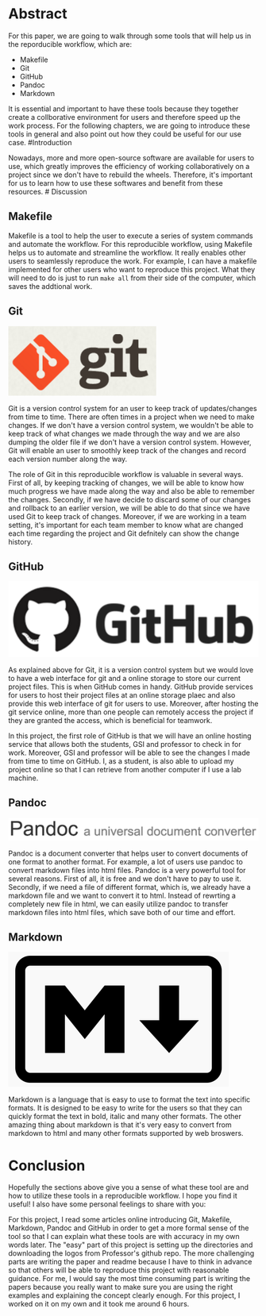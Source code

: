 <h1 id="abstract">Abstract</h1>
<p>For this paper, we are going to walk through some tools that will help us in the reporducible workflow, which are:</p>
<ul>
<li>Makefile</li>
<li>Git</li>
<li>GitHub</li>
<li>Pandoc</li>
<li>Markdown</li>
</ul>
<p>It is essential and important to have these tools because they together create a collborative environment for users and therefore speed up the work process. For the following chapters, we are going to introduce these tools in general and also point out how they could be useful for our use case. #Introduction</p>
<p>Nowadays, more and more open-source software are available for users to use, which greatly improves the efficiency of working collaboratively on a project since we don't have to rebuild the wheels. Therefore, it's important for us to learn how to use these softwares and benefit from these resources. # Discussion</p>
<h2 id="makefile">Makefile</h2>
<p>Makefile is a tool to help the user to execute a series of system commands and automate the workflow. For this reproducible workflow, using Makefile helps us to automate and streamline the workflow. It really enables other users to seamlessly reproduce the work. For example, I can have a makefile implemented for other users who want to reproduce this project. What they will need to do is just to run <code>make all</code> from their side of the computer, which saves the addtional work.</p>
<h2 id="git">Git</h2>
<p><img src=https://github.com/StephenFang/stat159-fall2016-project1/blob/master/images/git-logo.png></p>
<p>Git is a version control system for an user to keep track of updates/changes from time to time. There are often times in a project when we need to make changes. If we don't have a version control system, we wouldn't be able to keep track of what changes we made through the way and we are also dumping the older file if we don't have a version control system. However, Git will enable an user to smoothly keep track of the changes and record each version number along the way.</p>
<p>The role of Git in this reproducible workflow is valuable in several ways. First of all, by keeping tracking of changes, we will be able to know how much progress we have made along the way and also be able to remember the changes. Secondly, if we have decide to discard some of our changes and rollback to an earlier version, we will be able to do that since we have used Git to keep track of changes. Moreover, if we are working in a team setting, it's important for each team member to know what are changed each time regarding the project and Git defnitely can show the change history.</p>
<h2 id="github">GitHub</h2>
<p><img src=https://github.com/StephenFang/stat159-fall2016-project1/blob/master/images/github-logo.png></p>
<p>As explained above for Git, it is a version control system but we would love to have a web interface for git and a online storage to store our current project files. This is when GitHub comes in handy. GitHub provide services for users to host their project files at an online storage plaec and also provide this web interface of git for users to use. Moreover, after hosting the git service online, more than one people can remotely access the project if they are granted the access, which is beneficial for teamwork.</p>
<p>In this project, the first role of GitHub is that we will have an online hosting service that allows both the students, GSI and professor to check in for work. Moreover, GSI and professor will be able to see the changes I made from time to time on GitHub. I, as a student, is also able to upload my project online so that I can retrieve from another computer if I use a lab machine.</p>
<h2 id="pandoc">Pandoc</h2>
<p><img src=https://github.com/StephenFang/stat159-fall2016-project1/blob/master/images/pandoc-logo.png></p>
<p>Pandoc is a document converter that helps user to convert documents of one format to another format. For example, a lot of users use pandoc to convert markdown files into html files. Pandoc is a very powerful tool for several reasons. First of all, it is free and we don't have to pay to use it. Secondly, if we need a file of different format, which is, we already have a markdown file and we want to convert it to html. Instead of rewrting a completely new file in html, we can easily utilize pandoc to transfer markdown files into html files, which save both of our time and effort.</p>
<h2 id="markdown">Markdown</h2>
<p><img src=https://github.com/StephenFang/stat159-fall2016-project1/blob/master/images/markdown-logo.png></p>
<p>Markdown is a language that is easy to use to format the text into specific formats. It is designed to be easy to write for the users so that they can quickly format the text in bold, italic and many other formats. The other amazing thing about markdown is that it's very easy to convert from markdown to html and many other formats supported by web broswers.</p>
<h1 id="conclusion">Conclusion</h1>
<p>Hopefully the sections above give you a sense of what these tool are and how to utilize these tools in a reproducible workflow. I hope you find it useful! I also have some personal feelings to share with you:</p>
<p>For this project, I read some articles online introducing Git, Makefile, Markdown, Pandoc and GitHub in order to get a more formal sense of the tool so that I can explain what these tools are with accuracy in my own words later. The &quot;easy&quot; part of this project is setting up the directories and downloading the logos from Professor's github repo. The more challenging parts are writing the paper and readme because I have to think in advance so that others will be able to reproduce this project with reasonable guidance. For me, I would say the most time consuming part is writing the papers because you really want to make sure you are using the right examples and explaining the concept clearly enough. For this project, I worked on it on my own and it took me around 6 hours.</p>
